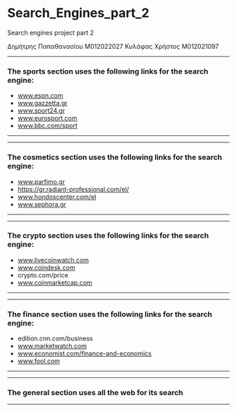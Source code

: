 # Search_Engines_part_2
Search engines project part 2

Δημήτρης Παπαθανασίου Μ012022027
Κυλάφας Χρήστος Μ012021097

---

### __The sports section uses the following links for the search engine:__
- www.espn.com
- www.gazzetta.gr
- www.sport24.gr
- www.eurosport.com
- www.bbc.com/sport

---
---

### __The cosmetics section uses the following links for the search engine:__
- www.parfimo.gr
- https://gr.radiant-professional.com/el/
- www.hondoscenter.com/el
- www.sephora.gr

---
---

### __The crypto section uses the following links for the search engine:__
- www.livecoinwatch.com
- www.coindesk.com
- crypto.com/price
- www.coinmarketcap.com

---
---

### __The finance section uses the following links for the search engine:__
- edition.cnn.com/business
- www.marketwatch.com
- www.economist.com/finance-and-economics
- www.fool.com

---
---

### __The general section uses all the web for its search__

---
